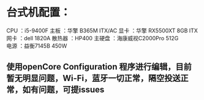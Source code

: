 台式机配置：
===
   CPU ：i5-9400F
   主板 ：华擎 B365M ITX/AC
   显卡 ：华擎 RX5500XT 8GB ITX 
   网卡 ：dell 1820A
   散热器 ：HP400
   主硬盘 ：海康威视C2000Pro 512G 	
   电源 ：益衡7145B 450W  
      
使用openCore Configuration 程序进行编辑，目前暂无明显问题，Wi-Fi，蓝牙一切正常，隔空投送正常，如有问题，可提issues
---
